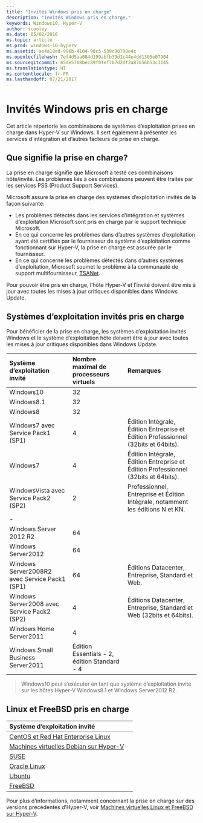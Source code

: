 ```yaml
---
title: "Invités Windows pris en charge"
description: "Invités Windows pris en charge."
keywords: Windows10, Hyper-V
author: scooley
ms.date: 05/02/2016
ms.topic: article
ms.prod: windows-10-hyperv
ms.assetid: ae4a18ed-996b-4104-90c5-539c90798e4c
ms.openlocfilehash: 7ef4d5aa084d199abfb39d1c44e4dd1305e07904
ms.sourcegitcommit: 65de5708bec89f01ef7b7d2df2a87656b53c3145
ms.translationtype: HT
ms.contentlocale: fr-FR
ms.lasthandoff: 07/21/2017
---
```

# Invités Windows pris en charge 

Cet article répertorie les combinaisons de systèmes d’exploitation prises en charge dans Hyper-V sur Windows.  Il sert également à présenter les services d’intégration et d’autres facteurs de prise en charge.

## Que signifie la prise en charge? 
La prise en charge signifie que Microsoft a testé ces combinaisons hôte/invité.  Les problèmes liés à ces combinaisons peuvent être traités par les services PSS (Product Support Services).
 
Microsoft assure la prise en charge des systèmes d’exploitation invités de la façon suivante:
* Les problèmes détectés dans les services d’intégration et systèmes d’exploitation Microsoft sont pris en charge par le support technique Microsoft.
* En ce qui concerne les problèmes dans d’autres systèmes d’exploitation ayant été certifiés par le fournisseur de système d’exploitation comme fonctionnant sur Hyper-V, la prise en charge est assurée par le fournisseur.
* En ce qui concerne les problèmes détectés dans d’autres systèmes d’exploitation, Microsoft soumet le problème à la communauté de support multifournisseur, [TSANet](http://www.tsanet.org/).

Pour pouvoir être pris en charge, l’hôte Hyper-V et l’invité doivent être mis à jour avec toutes les mises à jour critiques disponibles dans Windows Update.

## Systèmes d’exploitation invités pris en charge

Pour bénéficier de la prise en charge, les systèmes d’exploitation invités Windows et le système d’exploitation hôte doivent être à jour avec toutes les mises à jour critiques disponibles dans Windows Update.

| Système d’exploitation invité |  Nombre maximal de processeurs virtuels | Remarques | 
|:-----|:-----|:-----|
| Windows10 | 32 | |
| Windows8.1 | 32 | |
| Windows8 | 32 |  |
| Windows7 avec Service Pack1 (SP1) | 4 | Édition Intégrale, Édition Entreprise et Édition Professionnel (32bits et 64bits). |
| Windows7 | 4 | Édition Intégrale, Édition Entreprise et Édition Professionnel (32bits et 64bits). |
| WindowsVista avec Service Pack2 (SP2) | 2 | Professionnel, Entreprise et Édition Intégrale, notamment les éditions N et KN. | 
| - | | |
| Windows Server 2012 R2 | 64 | |
| Windows Server2012 | 64 | |
| Windows Server2008R2 avec Service Pack1 (SP1) | 64 | Éditions Datacenter, Entreprise, Standard et Web. |
| Windows Server2008 avec Service Pack2 (SP2) | 4 | Éditions Datacenter, Entreprise, Standard et Web (32bits et 64bits). |
| Windows Home Server2011 | 4 | |
| Windows Small Business Server2011 | Édition Essentials - 2, édition Standard - 4 | |
  
 > Windows10 peut s’exécuter en tant que système d’exploitation invité sur les hôtes Hyper-V Windows8.1 et Windows Server2012 R2.

## Linux et FreeBSD pris en charge

| Système d’exploitation invité |  |
|:-----|:------|
| [CentOS et Red Hat Enterprise Linux ](https://technet.microsoft.com/library/dn531026.aspx) | |
| [Machines virtuelles Debian sur Hyper-V](https://technet.microsoft.com/library/dn614985.aspx) | |
| [SUSE](https://technet.microsoft.com/en-us/library/dn531027.aspx) | |
| [Oracle Linux](https://technet.microsoft.com/en-us/library/dn609828.aspx)  | |
| [Ubuntu](https://technet.microsoft.com/en-us/library/dn531029.aspx) | |
| [FreeBSD](https://technet.microsoft.com/library/dn848318.aspx) | |

Pour plus d’informations, notamment concernant la prise en charge sur des versions précédentes d’Hyper-V, voir [Machines virtuelles Linux et FreeBSD sur Hyper-V](https://technet.microsoft.com/library/dn531030.aspx).
